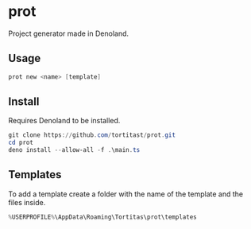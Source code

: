 # prot

Project generator made in Denoland.

## Usage

```powershell
prot new <name> [template]
```

## Install

Requires Denoland to be installed.
```powershell
git clone https://github.com/tortitast/prot.git
cd prot
deno install --allow-all -f .\main.ts
```

## Templates

To add a template create a folder with the name of the template and the files inside.
```powershell
%USERPROFILE%\AppData\Roaming\Tortitas\prot\templates
```